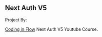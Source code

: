 ## Next Auth V5

Project By:

[Coding in Flow](https://github.com/codinginflow/next-auth-v5/tree/0-Starting-Point) Next Auth V5 Youtube Course.
